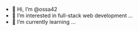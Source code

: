 - 👋 Hi, I’m @ossa42
- 👀 I’m interested in full-stack web development ...
- 🌱 I’m currently learning ...
